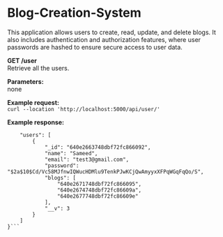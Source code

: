 # Blog-Creation-System
This application allows users to create, read, update, and delete blogs. It also includes authentication and authorization features, where user passwords are hashed to ensure secure access to user data.


**GET /user**  
Retrieve all the users.  

**Parameters:**  
none

**Example request:**   
```curl --location 'http://localhost:5000/api/user/'```  

**Example response:**    
```{
    "users": [
        {
            "_id": "640e2663748dbf72fc866092",
            "name": "Sameed",
            "email": "test3@gmail.com",
            "password": "$2a$10$Cd/Vc58MJfnwIQWucHDMlu9TenkPJwKCjQwAmyyxXFPqWGqFqQo/S",
            "blogs": [
                "640e2671748dbf72fc866095",
                "640e2674748dbf72fc86609a",
                "640e2677748dbf72fc86609e"
            ],
            "__v": 3
        }
    ]
}```  
